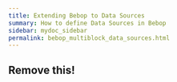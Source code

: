 ```yaml
---
title: Extending Bebop to Data Sources
summary: How to define Data Sources in Bebop
sidebar: mydoc_sidebar
permalink: bebop_multiblock_data_sources.html
---
```



## Remove this!
